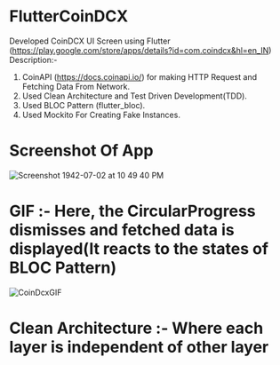 # FlutterCoinDCX
Developed CoinDCX UI Screen using Flutter (https://play.google.com/store/apps/details?id=com.coindcx&hl=en_IN)
Description:-
1. CoinAPI (https://docs.coinapi.io/) for making HTTP Request and Fetching Data From Network.
2. Used Clean Architecture and Test Driven Development(TDD).
3. Used BLOC Pattern (flutter_bloc).
4. Used Mockito For Creating Fake Instances.

# Screenshot Of App
![Screenshot 1942-07-02 at 10 49 40 PM](https://user-images.githubusercontent.com/25646373/94178614-f1a85580-feb8-11ea-8f8c-c217b88a25f9.png)

# GIF :- Here, the CircularProgress dismisses and fetched data is displayed(It reacts to the states of BLOC Pattern)
![CoinDcxGIF](https://user-images.githubusercontent.com/25646373/94178774-29170200-feb9-11ea-8314-7167038aca9e.gif)

# Clean Architecture :- Where each layer is independent of other layer
